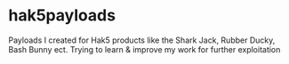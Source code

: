 # hak5payloads
Payloads I created for Hak5 products like the Shark Jack, Rubber Ducky, Bash Bunny ect.
Trying to learn & improve my work for further exploitation
